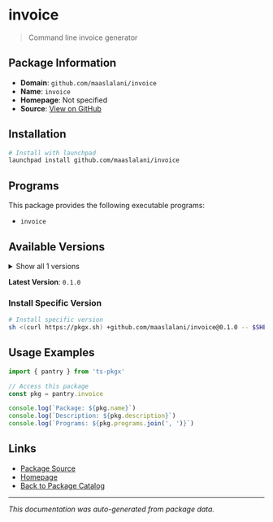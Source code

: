 # invoice

> Command line invoice generator

## Package Information

- **Domain**: `github.com/maaslalani/invoice`
- **Name**: `invoice`
- **Homepage**: Not specified
- **Source**: [View on GitHub](https://github.com/pkgxdev/pantry/tree/main/projects/github.com/maaslalani/invoice/package.yml)

## Installation

```bash
# Install with launchpad
launchpad install github.com/maaslalani/invoice
```

## Programs

This package provides the following executable programs:

- `invoice`

## Available Versions

<details>
<summary>Show all 1 versions</summary>

- `0.1.0`

</details>

**Latest Version**: `0.1.0`

### Install Specific Version

```bash
# Install specific version
sh <(curl https://pkgx.sh) +github.com/maaslalani/invoice@0.1.0 -- $SHELL -i
```

## Usage Examples

```typescript
import { pantry } from 'ts-pkgx'

// Access this package
const pkg = pantry.invoice

console.log(`Package: ${pkg.name}`)
console.log(`Description: ${pkg.description}`)
console.log(`Programs: ${pkg.programs.join(', ')}`)
```

## Links

- [Package Source](https://github.com/pkgxdev/pantry/tree/main/projects/github.com/maaslalani/invoice/package.yml)
- [Homepage](#)
- [Back to Package Catalog](../../../package-catalog.md)

---

*This documentation was auto-generated from package data.*
